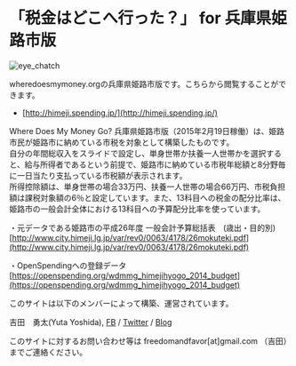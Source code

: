 # 「税金はどこへ行った？」 for 兵庫県姫路市版

![eye_chatch](https://s3-ap-northeast-1.amazonaws.com/ysdytimages/wdmmg-himeji.png)

wheredoesmymoney.orgの兵庫県姫路市版です。こちらから閲覧することができます。

* [http://himeji.spending.jp/](http://himeji.spending.jp/)

Where Does My Money Go? 兵庫県姫路市版（2015年2月19日稼働）は、姫路市民が姫路市に納めている市税を対象として構築したものです。  
自分の年間総収入をスライドで設定し、単身世帯か扶養一人世帯かを選択すると、給与所得者であるという前提で、姫路市に納めている市税年総額と8分野毎に一日当たり支払っている市税額が表示されます。  
所得控除額は、単身世帯の場合33万円、扶養一人世帯の場合66万円、市税負担額は課税対象額の6％と設定しています。また、13科目への税金の配分比率は、姫路市の一般会計全体における13科目への予算配分比率を使っています。


・元データである姫路市の平成26年度 一般会計予算総括表　(歳出・目的別)  
[http://www.city.himeji.lg.jp/var/rev0/0063/4178/26mokuteki.pdf](http://www.city.himeji.lg.jp/var/rev0/0063/4178/26mokuteki.pdf)

・OpenSpendingへの登録データ  
[https://openspending.org/wdmmg_himejihyogo_2014_budget](https://openspending.org/wdmmg_himejihyogo_2014_budget)


このサイトは以下のメンバーによって構築、運営されています。

吉田　勇太(Yuta Yoshida), [FB](https://www.facebook.com/ysdyt) / [Twitter](https://twitter.com/yutatatatata) / [Blog](http://ysdyt.net/)

このサイトに対するお問い合わせ等は freedomandfavor[at]gmail.com （吉田）までご連絡ください。